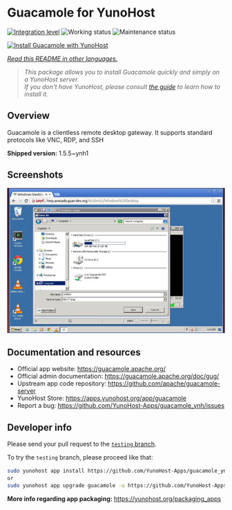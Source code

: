 <!--
N.B.: This README was automatically generated by <https://github.com/YunoHost/apps/tree/master/tools/readme_generator>
It shall NOT be edited by hand.
-->

# Guacamole for YunoHost

[![Integration level](https://dash.yunohost.org/integration/guacamole.svg)](https://ci-apps.yunohost.org/ci/apps/guacamole/) ![Working status](https://ci-apps.yunohost.org/ci/badges/guacamole.status.svg) ![Maintenance status](https://ci-apps.yunohost.org/ci/badges/guacamole.maintain.svg)

[![Install Guacamole with YunoHost](https://install-app.yunohost.org/install-with-yunohost.svg)](https://install-app.yunohost.org/?app=guacamole)

*[Read this README in other languages.](./ALL_README.md)*

> *This package allows you to install Guacamole quickly and simply on a YunoHost server.*  
> *If you don't have YunoHost, please consult [the guide](https://yunohost.org/install) to learn how to install it.*

## Overview

Guacamole is a clientless remote desktop gateway. It supports standard protocols like VNC, RDP, and SSH

**Shipped version:** 1.5.5~ynh1

## Screenshots

![Screenshot of Guacamole](./doc/screenshots/screenshot1.jpg)

## Documentation and resources

- Official app website: <https://guacamole.apache.org/>
- Official admin documentation: <https://guacamole.apache.org/doc/gug/>
- Upstream app code repository: <https://github.com/apache/guacamole-server>
- YunoHost Store: <https://apps.yunohost.org/app/guacamole>
- Report a bug: <https://github.com/YunoHost-Apps/guacamole_ynh/issues>

## Developer info

Please send your pull request to the [`testing` branch](https://github.com/YunoHost-Apps/guacamole_ynh/tree/testing).

To try the `testing` branch, please proceed like that:

```bash
sudo yunohost app install https://github.com/YunoHost-Apps/guacamole_ynh/tree/testing --debug
or
sudo yunohost app upgrade guacamole -u https://github.com/YunoHost-Apps/guacamole_ynh/tree/testing --debug
```

**More info regarding app packaging:** <https://yunohost.org/packaging_apps>
